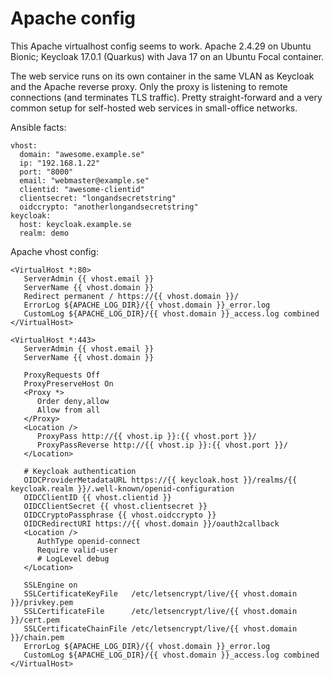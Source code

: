 # Apache config

This Apache virtualhost config seems to work.
Apache 2.4.29 on Ubuntu Bionic; 
Keycloak 17.0.1 (Quarkus) with Java 17 on an Ubuntu Focal container.

The web service runs on its own container in the same VLAN
as Keycloak and the Apache reverse proxy.
Only the proxy is listening to remote connections (and terminates TLS traffic).
Pretty straight-forward and a very common setup for self-hosted web services
in small-office networks.

Ansible facts:

```
vhost:
  domain: "awesome.example.se"
  ip: "192.168.1.22"
  port: "8000"
  email: "webmaster@example.se"
  clientid: "awesome-clientid"
  clientsecret: "longandsecretstring"
  oidccrypto: "anotherlongandsecretstring"
keycloak:
  host: keycloak.example.se
  realm: demo
```

Apache vhost config:

```
<VirtualHost *:80>
   ServerAdmin {{ vhost.email }}
   ServerName {{ vhost.domain }}
   Redirect permanent / https://{{ vhost.domain }}/
   ErrorLog ${APACHE_LOG_DIR}/{{ vhost.domain }}_error.log
   CustomLog ${APACHE_LOG_DIR}/{{ vhost.domain }}_access.log combined
</VirtualHost>

<VirtualHost *:443>
   ServerAdmin {{ vhost.email }}
   ServerName {{ vhost.domain }}

   ProxyRequests Off
   ProxyPreserveHost On
   <Proxy *>
      Order deny,allow
      Allow from all
   </Proxy>
   <Location />
      ProxyPass http://{{ vhost.ip }}:{{ vhost.port }}/
      ProxyPassReverse http://{{ vhost.ip }}:{{ vhost.port }}/
   </Location>

   # Keycloak authentication
   OIDCProviderMetadataURL https://{{ keycloak.host }}/realms/{{ keycloak.realm }}/.well-known/openid-configuration
   OIDCClientID {{ vhost.clientid }}
   OIDCClientSecret {{ vhost.clientsecret }}
   OIDCCryptoPassphrase {{ vhost.oidccrypto }}
   OIDCRedirectURI https://{{ vhost.domain }}/oauth2callback
   <Location />
      AuthType openid-connect
      Require valid-user
      # LogLevel debug
   </Location>

   SSLEngine on
   SSLCertificateKeyFile   /etc/letsencrypt/live/{{ vhost.domain }}/privkey.pem
   SSLCertificateFile      /etc/letsencrypt/live/{{ vhost.domain }}/cert.pem
   SSLCertificateChainFile /etc/letsencrypt/live/{{ vhost.domain }}/chain.pem
   ErrorLog ${APACHE_LOG_DIR}/{{ vhost.domain }}_error.log
   CustomLog ${APACHE_LOG_DIR}/{{ vhost.domain }}_access.log combined
</VirtualHost>
```

